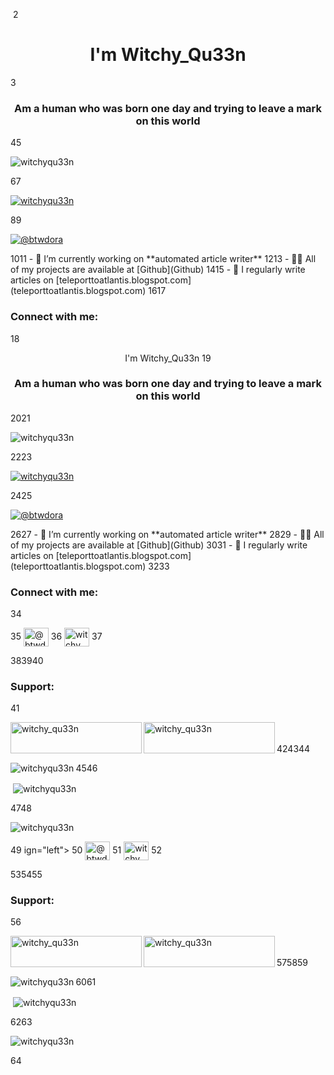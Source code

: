 ​
2
<h1 align="center"> I'm Witchy_Qu33n</h1>
3
<h3 align="center">Am a human who was born one day and trying to leave a mark on this world</h3>
4
​
5
<p align="left"> <img src="https://komarev.com/ghpvc/?username=witchyqu33n&label=Profile%20views&color=0e75b6&style=flat" alt="witchyqu33n" /> </p>
6
​
7
<p align="left"> <a href="https://github.com/ryo-ma/github-profile-trophy"><img src="https://github-profile-trophy.vercel.app/?username=witchyqu33n" alt="witchyqu33n" /></a> </p>
8
​
9
<p align="left"> <a href="https://twitter.com/@btwdora" target="blank"><img src="https://img.shields.io/twitter/follow/@btwdora?logo=twitter&style=for-the-badge" alt="@btwdora" /></a> </p>
10
​
11
- 🔭 I’m currently working on **automated article writer**
12
​
13
- 👨‍💻 All of my projects are available at [Github](Github)
14
​
15
- 📝 I regularly write articles on [teleporttoatlantis.blogspot.com](teleporttoatlantis.blogspot.com)
16
​
17
<h3 align="left">Connect with me:</h3>
18
<p al<h1 align="center"> I'm Witchy_Qu33n</h1>
19
<h3 align="center">Am a human who was born one day and trying to leave a mark on this world</h3>
20
​
21
<p align="left"> <img src="https://komarev.com/ghpvc/?username=witchyqu33n&label=Profile%20views&color=0e75b6&style=flat" alt="witchyqu33n" /> </p>
22
​
23
<p align="left"> <a href="https://github.com/ryo-ma/github-profile-trophy"><img src="https://github-profile-trophy.vercel.app/?username=witchyqu33n" alt="witchyqu33n" /></a> </p>
24
​
25
<p align="left"> <a href="https://twitter.com/@btwdora" target="blank"><img src="https://img.shields.io/twitter/follow/@btwdora?logo=twitter&style=for-the-badge" alt="@btwdora" /></a> </p>
26
​
27
- 🔭 I’m currently working on **automated article writer**
28
​
29
- 👨‍💻 All of my projects are available at [Github](Github)
30
​
31
- 📝 I regularly write articles on [teleporttoatlantis.blogspot.com](teleporttoatlantis.blogspot.com)
32
​
33
<h3 align="left">Connect with me:</h3>
34
<p align="left">
35
<a href="https://twitter.com/@btwdora" target="blank"><img align="center" src="https://raw.githubusercontent.com/rahuldkjain/github-profile-readme-generator/master/src/images/icons/Social/twitter.svg" alt="@btwdora" height="30" width="40" /></a>
36
<a href="https://instagram.com/witchy_qu33n" target="blank"><img align="center" src="https://raw.githubusercontent.com/rahuldkjain/github-profile-readme-generator/master/src/images/icons/Social/instagram.svg" alt="witchy_qu33n" height="30" width="40" /></a>
37
</p>
38
​
39
​
40
<h3 align="left">Support:</h3>
41
<p><a href="https://www.buymeacoffee.com/witchy_qu33n"> <img align="left" src="https://cdn.buymeacoffee.com/buttons/v2/default-yellow.png" height="50" width="210" alt="witchy_qu33n" /></a><a href="https://ko-fi.com/witchy_qu33n"> <img align="left" src="https://cdn.ko-fi.com/cdn/kofi3.png?v=3" height="50" width="210" alt="witchy_qu33n" /></a></p><br><br>
42
​
43
​
44
<p><img align="left" src="https://github-readme-stats.vercel.app/api/top-langs?username=witchyqu33n&show_icons=true&locale=en&layout=compact" alt="witchyqu33n" /></p>
45
​
46
<p>&nbsp;<img align="center" src="https://github-readme-stats.vercel.app/api?username=witchyqu33n&show_icons=true&locale=en" alt="witchyqu33n" /></p>
47
​
48
<p><img align="center" src="https://github-readme-streak-stats.herokuapp.com/?user=witchyqu33n&" alt="witchyqu33n" /></p>
49
ign="left">
50
<a href="https://twitter.com/@btwdora" target="blank"><img align="center" src="https://raw.githubusercontent.com/rahuldkjain/github-profile-readme-generator/master/src/images/icons/Social/twitter.svg" alt="@btwdora" height="30" width="40" /></a>
51
<a href="https://instagram.com/witchy_qu33n" target="blank"><img align="center" src="https://raw.githubusercontent.com/rahuldkjain/github-profile-readme-generator/master/src/images/icons/Social/instagram.svg" alt="witchy_qu33n" height="30" width="40" /></a>
52
</p>
53
​
54
​
55
<h3 align="left">Support:</h3>
56
<p><a href="https://www.buymeacoffee.com/witchy_qu33n"> <img align="left" src="https://cdn.buymeacoffee.com/buttons/v2/default-yellow.png" height="50" width="210" alt="witchy_qu33n" /></a><a href="https://ko-fi.com/witchy_qu33n"> <img align="left" src="https://cdn.ko-fi.com/cdn/kofi3.png?v=3" height="50" width="210" alt="witchy_qu33n" /></a></p><br><br>
57
​
58
​
59
<p><img align="left" src="https://github-readme-stats.vercel.app/api/top-langs?username=witchyqu33n&show_icons=true&locale=en&layout=compact" alt="witchyqu33n" /></p>
60
​
61
<p>&nbsp;<img align="center" src="https://github-readme-stats.vercel.app/api?username=witchyqu33n&show_icons=true&locale=en" alt="witchyqu33n" /></p>
62
​
63
<p><img align="center" src="https://github-readme-streak-stats.herokuapp.com/?user=witchyqu33n&" alt="witchyqu33n" /></p>
64
